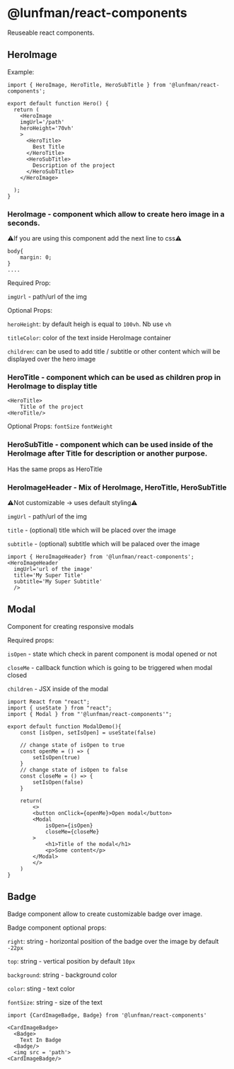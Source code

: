 # @lunfman/react-components

Reuseable react components.
## HeroImage
Example:
```
import { HeroImage, HeroTitle, HeroSubTitle } from '@lunfman/react-components';

export default function Hero() {
  return (
    <HeroImage 
    imgUrl='/path'
    heroHeight='70vh'
    >
      <HeroTitle>
        Best Title
      </HeroTitle>
      <HeroSubTitle>
        Description of the project
      </HeroSubTitle>
    </HeroImage>

  );
}
```
### HeroImage - component which allow to create hero image in a seconds.

⚠️If you are using this component add the next line to css⚠️
```
body{
    margin: 0;
}
....
```

Required Prop:

`imgUrl` - path/url of the img

Optional Props:

`heroHeight`: by default heigh is equal to `100vh`. Nb use `vh` 

`titleColor`: color of the text inside HeroImage container

`children`: can be used to add title / subtitle or other content which will be displayed over the hero image

### HeroTitle - component which can be used as children prop in HeroImage to display title

```
<HeroTitle>
    Title of the project
<HeroTitle/>
```

Optional Props:
`fontSize`
`fontWeight`

### HeroSubTitle - component which can be used inside of the HeroImage after Title for description or another purpose.
Has the same props as HeroTitle

### HeroImageHeader - Mix of HeroImage, HeroTitle, HeroSubTitle
⚠️Not customizable -> uses default styling⚠️

`imgUrl` - path/url of the img

`title` - (optional) title which will be placed over the image

`subtitle` - (optional) subtitle which will be palaced over the image
```
import { HeroImageHeader} from '@lunfman/react-components';
<HeroImageHeader
  imgUrl='url of the image'
  title='My Super Title'
  subtitle='My Super Subtitle'
  />
```

## Modal 
Component for creating responsive modals

Required props:

`isOpen` - state which check in parent component is modal opened or not

`closeMe` - callback function which is going to be triggered when modal closed

`children` - JSX inside of the modal


```
import React from "react";
import { useState } from "react";
import { Modal } from "'@lunfman/react-components'";

export default function ModalDemo(){
    const [isOpen, setIsOpen] = useState(false)
    
    // change state of isOpen to true
    const openMe = () => {
        setIsOpen(true)
    }
    // change state of isOpen to false
    const closeMe = () => {
        setIsOpen(false)
    }

    return(
        <>
        <button onClick={openMe}>Open modal</button>
        <Modal
            isOpen={isOpen}
            closeMe={closeMe}
        >
            <h1>Title of the modal</h1>
            <p>Some content</p>
        </Modal>
        </>
    )
}
```

## Badge
Badge component allow to create customizable badge over image.

Badge component optional props:

`right`: string - horizontal position of the badge over the image
by default `-22px`

`top`: string - vertical position by default `10px`

`background`: string - background color

`color`: sting - text color

`fontSize`: string - size of the text 

```
import {CardImageBadge, Badge} from '@lunfman/react-components'

<CardImageBadge>
  <Badge>
    Text In Badge
  <Badge/>
  <img src = 'path'>
<CardImageBadge/>

```